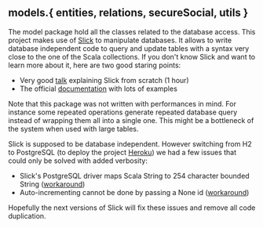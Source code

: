 models.{ entities, relations, secureSocial, utils }
-------------------------------------------------------------------------------

The model package hold all the classes related to the database access. This
project makes use of [Slick][6] to manipulate databases. It allows to write
database independent code to query and update tables with a syntax very close
to the one of the Scala collections. If you don't know Slick and want to learn
more about it, here are two good staring points:
- Very good [talk][1] explaining Slick from scratch (1 hour)
- The official [documentation][2] with lots of examples

Note that this package was not written with performances in mind. For instance
some repeated operations generate repeated database query instead of wrapping
them all into a single one. This might be a bottleneck of the system when used
with large tables.

Slick is supposed to be database independent. However switching from H2 to
PostgreSQL (to deploy the project [Heroku][3]) we had a few issues that could
only be solved with added verbosity:
- Slick's PostgreSQL driver maps Scala String to 254 character bounded String
  ([workaround][4])
- Auto-incrementing cannot be done by passing a None id ([workaround][5])

Hopefully the next versions of Slick will fix these issues and remove all code
duplication.


[1]: https://www.youtube.com/watch?v=mJ_mnEwZMR0
[2]: http://slick.typesafe.com/doc/1.0.1/gettingstarted.html
[3]: https://www.heroku.com/
[4]: https://groups.google.com/forum/#!topic/scalaquery/6OgrKS8PrKE
[5]: http://stackoverflow.com/questions/13199198/using-auto-incrementing-fields-with-postgresql-and-slick
[6]: http://slick.typesafe.com/